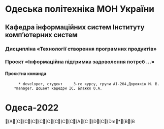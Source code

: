 # Одеська політехніка МОН України
## Кафедра інформаційних систем Інституту комп’ютерних систем
### Дисципліна «Технології створення програмних продуктів»
### Проєкт «Інформаційна підтримка задоволення потреб ...»
#### Проєктна команда
          * developer, студент     3-го курсу, групи АІ-204,Дорожкін М. В.
        *manager, доцент кафедри ІС, Блажко О.А.
# Одеса-2022
[A[C[C[C[C[C[C[C[C[A[C [D[C[Dm*[B[B